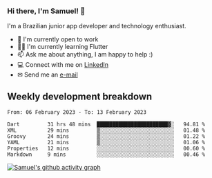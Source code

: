### Hi there, I'm Samuel! 👋

I'm a Brazilian junior app developer and technology enthusiast.

- 🏢 I'm currently open to work
- 👨‍💻 I'm currently learning Flutter
- 📫 Ask me about anything, I am happy to help :)
- 💻 Connect with me on [LinkedIn](https://www.linkedin.com/in/samuel-s-marques/)
- ✉ Send me an [e-mail](mailto:samuel.s.marques@protonmail.com)

## Weekly development breakdown
<!--START_SECTION:waka-->

```text
From: 06 February 2023 - To: 13 February 2023

Dart         31 hrs 48 mins  ███████████████████████▓░   94.81 %
XML          29 mins         ▒░░░░░░░░░░░░░░░░░░░░░░░░   01.48 %
Groovy       24 mins         ▒░░░░░░░░░░░░░░░░░░░░░░░░   01.22 %
YAML         21 mins         ▒░░░░░░░░░░░░░░░░░░░░░░░░   01.06 %
Properties   12 mins         ░░░░░░░░░░░░░░░░░░░░░░░░░   00.60 %
Markdown     9 mins          ░░░░░░░░░░░░░░░░░░░░░░░░░   00.46 %
```

<!--END_SECTION:waka-->

[![Samuel's github activity graph](https://activity-graph.herokuapp.com/graph?username=samuel-s-marques&theme=react-dark)](https://github.com/samuel-s-marques)

